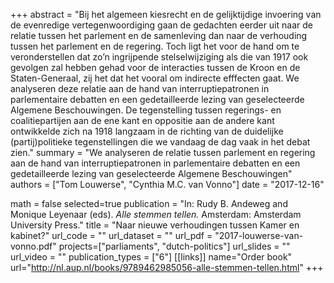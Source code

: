 +++
abstract = "Bĳ het algemeen kiesrecht en de gelijktijdige invoering van de evenredige vertegenwoordiging gaan de gedachten eerder uit naar de relatie tussen het parlement en de samenleving dan naar de verhouding tussen het parlement en de regering. Toch ligt het voor de hand om te veronderstellen dat zo’n ingrijpende stelselwijziging als die van 1917 ook gevolgen zal hebben gehad voor de interacties tussen de Kroon en de Staten-Generaal, zij het dat het vooral om indirecte efffecten gaat. We analyseren deze relatie aan de hand van interruptiepatronen in parlementaire debatten en een gedetailleerde lezing van geselecteerde Algemene Beschouwingen. De tegenstelling tussen regerings- en coalitiepartijen aan de ene kant en oppositie aan de andere kant ontwikkelde zich na 1918 langzaam in de richting van de duidelijke (partij)politieke tegenstellingen die we vandaag de dag vaak in het debat zien."
summary = "We analyseren de relatie tussen parlement en regering aan de hand van interruptiepatronen in parlementaire debatten en een gedetailleerde lezing van geselecteerde Algemene Beschouwingen"
authors = ["Tom Louwerse", "Cynthia M.C. van Vonno"]
date = "2017-12-16"

math = false
selected=true
publication = "In: Rudy B. Andeweg and Monique Leyenaar (eds). *Alle stemmen tellen.* Amsterdam: Amsterdam University Press."
title = "Naar nieuwe verhoudingen tussen Kamer en kabinet?"
url_code = ""
url_dataset = ""
url_pdf = "2017-louwerse-van-vonno.pdf"
projects=["parliaments", "dutch-politics"]
url_slides = ""
url_video = ""
publication_types = ["6"]
[[links]]
	name="Order book"
	url="http://nl.aup.nl/books/9789462985056-alle-stemmen-tellen.html"
+++